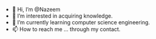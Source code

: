 - 👋 Hi, I’m @Nazeem
- 👀 I’m interested in acquiring knowledge.
- 🌱 I’m currently learning computer science engineering.
- 📫 How to reach me ... through my contact.

<!---
Nazeem is a ✨ special ✨ repository because its `README.md` (this file) appears on your GitHub profile.
You can click the Preview link to take a look at your changes.
--->
